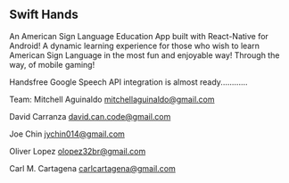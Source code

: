 ## Swift Hands

An American Sign Language Education App built with React-Native for Android!
A dynamic learning experience for those who wish to learn American Sign Language in the most fun and enjoyable way! Through the way, of mobile gaming!

Handsfree Google Speech API integration is almost ready............

Team:
Mitchell Aguinaldo
mitchellaguinaldo@gmail.com

David Carranza
david.can.code@gmail.com

Joe Chin
jychin014@gmail.com

Oliver Lopez
olopez32br@gmail.com

Carl M. Cartagena
carlcartagena@gmail.com
